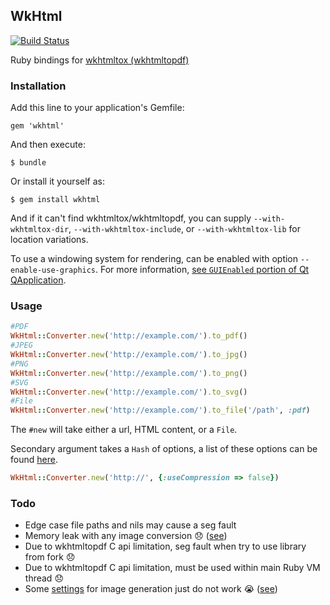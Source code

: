 ## WkHtml
[![Build Status](https://travis-ci.org/carsonreinke/wkhtml.svg?branch=master)](https://travis-ci.org/carsonreinke/wkhtml)

Ruby bindings for [wkhtmltox (wkhtmltopdf)](http://wkhtmltopdf.org/)

### Installation

Add this line to your application's Gemfile:

    gem 'wkhtml'

And then execute:

    $ bundle

Or install it yourself as:

    $ gem install wkhtml

And if it can't find wkhtmltox/wkhtmltopdf, you can supply `--with-wkhtmltox-dir`, `--with-wkhtmltox-include`, or `--with-wkhtmltox-lib` for location variations.

To use a windowing system for rendering, can be enabled with option `--enable-use-graphics`.  For more information, [see `GUIEnabled` portion of Qt QApplication](http://doc.qt.io/qt-4.8/qapplication.html#QApplication-2).

### Usage

```ruby
#PDF
WkHtml::Converter.new('http://example.com/').to_pdf()
#JPEG
WkHtml::Converter.new('http://example.com/').to_jpg()
#PNG
WkHtml::Converter.new('http://example.com/').to_png()
#SVG
WkHtml::Converter.new('http://example.com/').to_svg()
#File
WkHtml::Converter.new('http://example.com/').to_file('/path', :pdf)
```

The `#new` will take either a url, HTML content, or a `File`.

Secondary argument takes a `Hash` of options, a list of these options can be found [here](http://wkhtmltopdf.org/libwkhtmltox/pagesettings.html).

```ruby
WkHtml::Converter.new('http://', {:useCompression => false})
```

### Todo

* Edge case file paths and nils may cause a seg fault
* Memory leak with any image conversion :disappointed: ([see](https://github.com/wkhtmltopdf/wkhtmltopdf/issues/2700))
* Due to wkhtmltopdf C api limitation, seg fault when try to use library from fork :disappointed:
* Due to wkhtmltopdf C api limitation, must be used within main Ruby VM thread :disappointed:
* Some [settings](http://wkhtmltopdf.org/libwkhtmltox/pagesettings.html) for image generation just do not work :sob: ([see](https://github.com/wkhtmltopdf/wkhtmltopdf/issues/2802))
